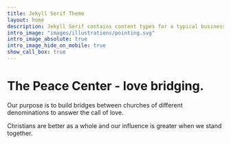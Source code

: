 ```yaml
---
title: Jekyll Serif Theme
layout: home
description: Jekyll Serif contains content types for a typical business website. The theme is fully responsive, blazing fast and artfully illustrated.
intro_image: "images/illustrations/pointing.svg"
intro_image_absolute: true
intro_image_hide_on_mobile: true
show_call_box: true
---
```


# The Peace Center - love bridging.

Our purpose is to build bridges between churches of different denominations to answer the call of love.

Christians are better as a whole and our influence is greater when we stand together.
